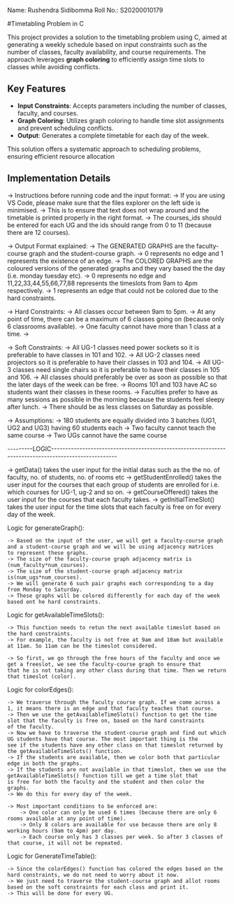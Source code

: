 Name: Rushendra Sidibomma
Roll No.: S20200010179

#Timetabling Problem in C

This project provides a solution to the timetabling problem using C, aimed at generating a weekly schedule based on input constraints such as the number of classes, faculty availability, and course requirements. The approach leverages **graph coloring** to efficiently assign time slots to classes while avoiding conflicts.

## Key Features
- **Input Constraints**: Accepts parameters including the number of classes, faculty, and courses.
- **Graph Coloring**: Utilizes graph coloring to handle time slot assignments and prevent scheduling conflicts.
- **Output**: Generates a complete timetable for each day of the week.

This solution offers a systematic approach to scheduling problems, ensuring efficient resource allocation


## Implementation Details
-> Instructions before running code and the input format:
    -> If you are using VS Code, please make sure that the files explorer on the left side is minimised.
    -> This is to ensure that text does not wrap around and the timetable is printed properly in the right format.
    -> The courses_ids should be entered for each UG and the ids should range from 0 to 11 (because there are 12 courses).

-> Output Format explained:
    -> The GENERATED GRAPHS are the faculty-course graph and the student-course graph.
    -> 0 represents no edge and 1 represents the existence of an edge.
    -> The COLORED GRAPHS are the coloured versions of the generated graphs and they vary based the the day (i.e. monday tuesday etc).
    -> 0 represents no edge and 11,22,33,44,55,66,77,88 represents the timeslots from 9am to 4pm respectively.
    -> 1 represents an edge that could not be colored due to the hard constraints.


-> Hard Constraints:
    -> All classes occur between 9am to 5pm.
    -> At any point of time, there can be a maximum of 6 classes going on (because only 6 classrooms available).
    -> One faculty cannot have more than 1 class at a time.
    -> 

-> Soft Constraints:
    -> All UG-1 classes need power sockets so it is preferable to have classes in 101 and 102.
    -> All UG-2 classes need projectors so it is preferable to have their classes in 103 and 104.
    -> All UG-3 classes need single chairs so it is preferable to have their classes in 105 and 106.
    -> All classes should preferably be over as soon as possible so that the later days of the week can be free.
    -> Rooms 101 and 103 have AC so students want their classes in these rooms.
    -> Faculties prefer to have as many sessions as possible in the morning because the students feel sleepy after lunch.
    -> There should be as less classes on Saturday as possible.


-> Assumptions:
    -> 180 students are equally divided into 3 batches (UG1, UG2 and UG3) having 60 students each
    -> Two faculty cannot teach the same course
    -> Two UGs cannot have the same course


---------LOGIC-----------------------------------------------------------------------------------------------------

-> getData() takes the user input for the initial datas such as the the no. of faculty, no. of students, no. of rooms etc
-> getStudentEnrolled() takes the user input for the courses that each group of students are enrolled for i.e. which courses for UG-1, ug-2 and so on.
-> getCourseOffered() takes the user input for the courses that each faculty takes.
-> getInitialTimeSlot() takes the user input for the time slots that each faculty is free on for every day of the week.

Logic for generateGraph():

    -> Based on the input of the user, we will get a faculty-course graph and a student-course graph and we will be using adjacency matrices 
    to represent these graphs.
    -> The size of the faculty-course graph adjacency matrix is (num_faculty*num_courses).
    -> The size of the student-course graph adjacency matrix is(num_ugs*num_courses).
    -> We will generate 6 such pair graphs each corresponding to a day from Monday to Saturday.
    -> These graphs will be colored differently for each day of the week based ont he hard constraints.

Logic for getAvailableTimeSlots():

    -> This function needs to retun the next available timeslot based on the hard constraints.
    -> For example, the faculty is not free at 9am and 10am but available at 11am. So 11am can be the timeslot considered.

    -> So first, we go through the free hours of the faculty and once we get a freeslot, we see the faculty-course graph to ensure that
    that he is not taking any other class during that time. Then we return that timeslot (color).

Logic for colorEdges():

    -> We traverse through the faculty course graph. If we come across a 1, it means there is an edge and that faculty teaches that course.
    -> Then we use the getAvailableTimeSlots() function to get the time slot that the faculty is free on, based on the hard constraints
    of the faculty.
    -> Now we have to traverse the student-course graph and find out which UG students have that course. The most important thing is the
    see if the students have any other class on that timeslot returned by the getAvailableTimeSlots() function.
    -> If the students are available, then we color both that particular edge in both the graphs.
    -> If the students are not available in that timeslot, then we use the getAvailableTimeSlots() function till we get a time slot that
    is free for both the faculty and the student and then color the graphs.
    -> We do this for every day of the week.

    -> Most important conditions to be enforced are:
        -> One color can only be used 6 times (because there are only 6 rooms available at any point of time).
        -> Only 8 colors are available for use because there are only 8 working hours (9am to 4pm) per day.
        -> Each course only has 3 classes per week. So after 3 classes of that course, it will not be repeated.


Logic for GenerateTimeTable():

    -> Since the colorEdges() function has colored the edges based on the hard constraints, we do not need to worry about it now.
    -> We just need to traverse the student-course graph and allot rooms based on the soft constraints for each class and print it.
    -> This will be done for every UG.  
